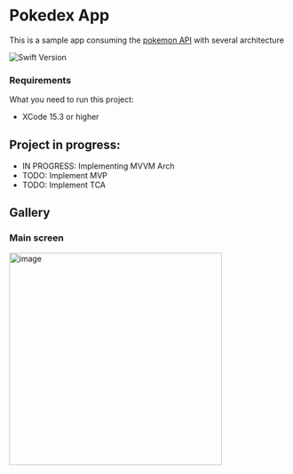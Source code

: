 # Pokedex App

This is a sample app consuming the [pokemon API](https://pokeapi.co/) with several architecture 

![Swift Version](https://img.shields.io/badge/swift-5.10-orange.svg?style=flat-square)


### Requirements

What you need to run this project:

* XCode 15.3 or higher

## Project in progress:

- IN PROGRESS: Implementing MVVM Arch
- TODO: Implement MVP
- TODO: Implement TCA

## Gallery

### Main screen
<p>
<img width="383" alt="image" src="https://github.com/gabe351/PokedexApp/assets/12145021/8cd6eb54-6fdc-4dcb-be46-65e4cc06029f">
</p>

